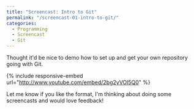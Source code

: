 ```yaml
---
title: "Screencast: Intro to Git"
permalink: "/screencast-01-intro-to-git/"
categories:
  - Programming
  - Screencast
  - Git
---
```


Thought it'd be nice to demo how to set up and get your own repository going with Git.

{% include responsive-embed url="http://www.youtube.com/embed/2bg2yVOl5Q0" %}

Let me know if you like the format, I'm thinking about doing some screencasts and would love feedback!